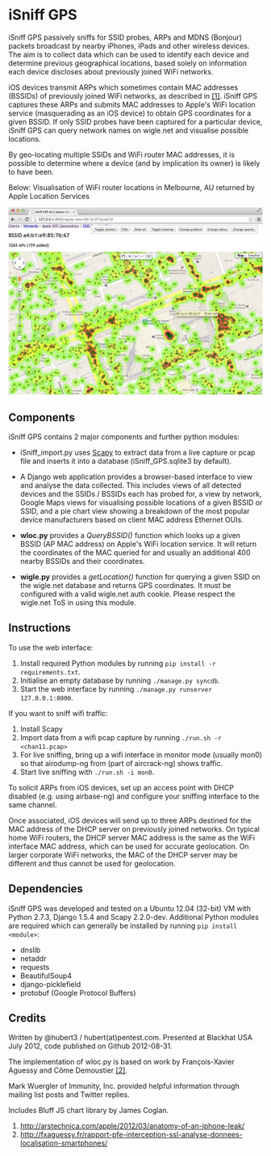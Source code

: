 iSniff GPS
==========

iSniff GPS passively sniffs for SSID probes, ARPs and MDNS (Bonjour) packets broadcast by nearby iPhones, iPads and other wireless devices.
The aim is to collect data which can be used to identify each device and determine previous geographical locations, based solely on information each device discloses about previously joined WiFi networks.

iOS devices transmit ARPs which sometimes contain MAC addresses (BSSIDs) of previously joined WiFi networks, as described in [[1]][ars]. iSniff GPS captures these ARPs and submits MAC addresses to Apple's WiFi location service (masquerading as an iOS device) to obtain GPS coordinates for a given BSSID. If only SSID probes have been captured for a particular device, iSniff GPS can query network names on wigle.net and visualise possible locations.

By geo-locating multiple SSIDs and WiFi router MAC addresses, it is possible to determine where a device (and by implication its owner) is likely to have been.

Below: Visualisation of WiFi router locations in Melbourne, AU returned by Apple Location Services

![Apple WLOC module screenshot](/iSniff_GPS_Apple_WLOC_screenshot.jpg)

Components
----------

iSniff GPS contains 2 major components and further python modules:
* iSniff_import.py uses [Scapy](http://www.secdev.org/projects/scapy/) to extract data from a live capture or pcap file and inserts it into a database (iSniff_GPS.sqlite3 by default).

* A Django web application provides a browser-based interface to view and analyse the data collected. This includes views of all detected devices and the SSIDs / BSSIDs each has probed for, a view by network, Google Maps views for visualising possible locations of a given BSSID or SSID, and a pie chart view showing a breakdown of the most popular device manufacturers based on client MAC address Ethernet OUIs.

* __wloc.py__ provides a _QueryBSSID()_ function which looks up a given BSSID (AP MAC address) on Apple's WiFi location service. It will return the coordinates of the MAC queried for and usually an additional 400 nearby BSSIDs and their coordinates.

* __wigle.py__ provides a _getLocation()_ function for querying a given SSID on the wigle.net database and returns GPS coordinates. It must be configured with a valid wigle.net auth cookie. Please respect the wigle.net ToS in using this module.

Instructions
------------

To use the web interface:

1. Install required Python modules by running `pip install -r requirements.txt`.
2. Initialise an empty database by running `./manage.py syncdb`.
3. Start the web interface by running `./manage.py runserver 127.0.0.1:8000`.

If you want to sniff wifi traffic:

1. Install Scapy
2. Import data from a wifi pcap capture by running `./run.sh -r <chan11.pcap>`
3. For live sniffing, bring up a wifi interface in monitor mode (usually mon0) so that airodump-ng from (part of aircrack-ng) shows traffic.
4. Start live sniffing with `./run.sh -i mon0`. 

To solicit ARPs from iOS devices, set up an access point with DHCP disabled (e.g. using airbase-ng) and configure your sniffing interface to the same channel. 

Once associated, iOS devices will send up to three ARPs destined for the MAC address of the DHCP server on previously joined networks. On typical home WiFi routers, the DHCP server MAC address is the same as the WiFi interface MAC address, which can be used for accurate geolocation. On larger corporate WiFi networks, the MAC of the DHCP server may be different and thus cannot be used for geolocation.

Dependencies
------------

iSniff GPS was developed and tested on a Ubuntu 12.04 (32-bit) VM with Python 2.7.3, Django 1.5.4 and Scapy 2.2.0-dev.
Additional Python modules are required which can generally be installed by running `pip install <module>`:

* dnslib
* netaddr
* requests
* BeautifulSoup4
* django-picklefield
* protobuf (Google Protocol Buffers)

Credits
-------

Written by @hubert3 / hubert(at)pentest.com. Presented at Blackhat USA July 2012, code published on Github 2012-08-31.

The implementation of wloc.py is based on work by François-Xavier Aguessy and Côme Demoustier [[2]][paper].

Mark Wuergler of Immunity, Inc. provided helpful information through mailing list posts and Twitter replies.

Includes Bluff JS chart library by James Coglan.

1. http://arstechnica.com/apple/2012/03/anatomy-of-an-iphone-leak/
2. http://fxaguessy.fr/rapport-pfe-interception-ssl-analyse-donnees-localisation-smartphones/

[ars]: http://arstechnica.com/apple/2012/03/anatomy-of-an-iphone-leak/
[paper]: http://fxaguessy.fr/rapport-pfe-interception-ssl-analyse-donnees-localisation-smartphones/
